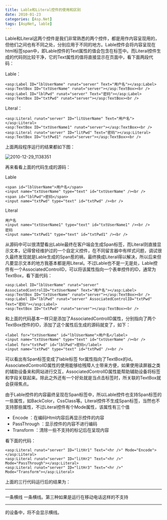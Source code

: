 ```yaml
---
title: Lable和Literal控件的使用和区别
date: 2010-01-23
categories: [Asp.Net]
tags: [AspNet, lable]
---
```


Lable和Literal这两个控件是我们非常熟悉的两个控件，都是用作内容呈现用的，但他们之间也有不同之处，分别应用于不同的地方。Lable控件会将内容呈现在html标签span中，即Lable控件的Text属性的值会包含在<span>标签中。而Literal控件生成的代码则比较干净，它的Text属性的值将直接显示在页面中，看下面两段代码：

Lable：

```
<asp:Label ID="lblUserName" runat="server" Text="用户名"></asp:Label>
<asp:TextBox ID="txtUserName" runat="server"></asp:TextBox><br />
<asp:Label ID="lblPwd" runat="server" Text="密码"></asp:Label>
<asp:TextBox ID="txtPwd" runat="server"></asp:TextBox><br />
```

Literal：

```
<asp:Literal runat="server" ID="litUserName" Text="用户名"></asp:Literal>
<asp:TextBox ID="txtUserName1" runat="server"></asp:TextBox><br />
<asp:Literal runat="server" ID="litPwd" Text="密码"></asp:Literal>
<asp:TextBox ID="txtPwd1" runat="server"></asp:TextBox><br />
```

上面两段程序运行的结果都如下图：

![2010-12-29_1138351](http://fwhyy.com/img/post/2010-12-29_1138351.png)

再来看看上面的代码生成的源码：

Lable

```
<span id="lblUserName">用户名</span>
<input name="txtUserName" type="text" id="txtUserName" /><br />
<span id="lblPwd">密码</span>
<input name="txtPwd" type="text" id="txtPwd" /><br />
```

Literal

```
用户名
<input name="txtUserName1" type="text" id="txtUserName1" /><br />
密码
<input name="txtPwd1" type="text" id="txtPwd1" /><br />
```

从源码中可以很清楚看出Lable最终在客户端会生成Span标签，而Literal则直接显示文本，记得曾经维护过的一个自定义控件，在不同留言器中有样式问题，调试很久最终发现就是Lable生成的Span惹的祸，最终换成Literal得以解决，所以后来但凡要显示文本的地方我基本都是用Literal。不过Lable也不是一无是处，Lable控件有一个AssociatedControlID，可以将该属性指向一个表单控件的ID，通常为TextBox，看下面代码：

```
<asp:Label ID="lblUserName" runat="server" AssociatedControlID="txtUserName" Text="用户名"></asp:Label>
<asp:TextBox ID="txtUserName" runat="server"></asp:TextBox><br />
<asp:Label ID="lblPwd" runat="server" AssociatedControlID="txtPwd" Text="密码"></asp:Label>
<asp:TextBox ID="txtPwd" runat="server"></asp:TextBox><br />
```

和上面的代码基本一样只是添加了AssociatedControlID属性，分别指向了两个TextBox控件的ID，添加了这个属性后生成的源码就变了，如下：

```
<label for="txtUserName" id="lblUserName">用户名</label>
<input name="txtUserName" type="text" id="txtUserName" /><br />
<label for="txtPwd" id="lblPwd">密码</label>
<input name="txtPwd" type="text" id="txtPwd" /><br />
```

可以看出有Span标签变成了lable标签 for属性指向了TextBox的id。AssociatedControlID属性的使用能够给残障人士带来方便，如果使用读屏器之类的辅助设备来和网站进行交互，AssociatedControlID属性能帮助辅助设备将标签和字段关联起来。除此之外还有一个好处就是当点击标签时，所关联的TextBox就会获得焦点。

由于Lable控件的内容最终呈现在Span标签中，所以Lable控件也支持Span标签的一些属性，如BackColor，CssClass等。Literal控件不生成Span标签，当然也不支持那些属性，不过Literal控件有个Mode属性，该属性有三个值

* Encode ：在编码Html内容后再显示控件的内容
* PassThrough ：显示控件的内容不进行编码
* Transform ：清除一些不支持的标记后在呈现内容

看下面的代码：

```
<asp:Literal runat="server" ID="litHr1" Text="<hr />" Mode="Encode"></asp:Literal>
<asp:Literal runat="server" ID="litHr2" Text="<hr />" Mode="PassThrough"></asp:Literal>
<asp:Literal runat="server" ID="litHr3" Text="<hr />" Mode="Transform"></asp:Literal>
```

上面的三行代码运行后的结果为：<hr/>  一条横线 一条横线。第三种如果是运行在移动电话这样的不支持<hr/>的设备中，将不会显示横线。


